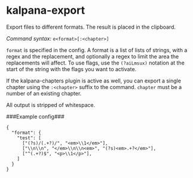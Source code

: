 kalpana-export
==============

Export files to different formats. The result is placed in the clipboard.

*Command syntax:* `e<format>[:<chapter>]`

`format` is specified in the config. A format is a list of lists of strings, with a regex and the replacement, and optionally a regex to limit the area the replacements will affect. To use flags, use the `(?aiLmsux)` notation at the start of the string with the flags you want to activate.

If the kalpana-chapters plugin is active as well, you can export a single chapter using the `:<chapter>` suffix to the command. `chapter` must be a number of an existing chapter.

All output is stripped of whitespace.

###Example config###

    {
      "format": {
        "test": [
          ["(?s)/(.+?)/", "<em>\\1</em>"],
          ["\\n\\n", "</em>\\n\\n<em>", "(?s)<em>.+?</em>"],
          ["^(.+?)$", "<p>\\1</p>"],
        ]
      }
    }

